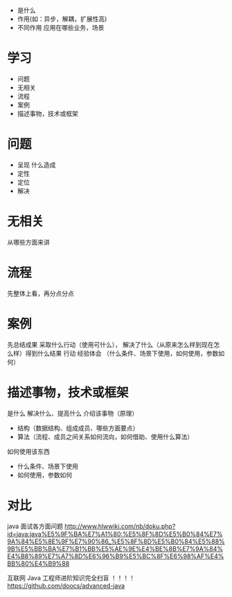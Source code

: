 - 是什么
- 作用(如：异步，解耦，扩展性高)
- 不同作用 应用在哪些业务，场景



















# 学习
* 问题
* 无相关
* 流程
* 案例
* 描述事物，技术或框架

# 问题
* 呈现 什么造成
* 定性
* 定位
* 解决

# 无相关
从哪些方面来讲
# 流程
先整体上看，再分点分点
# 案例
先总结成果 采取什么行动（使用可什么），
解决了什么（从原来怎么样到现在怎么样）得到什么结果
行动
经验体会
（什么条件、场景下使用，如何使用，参数如何）
# 描述事物，技术或框架
是什么
解决什么、提高什么
介绍该事物（原理）
* 结构（数据结构、组成成员、哪些方面要点）
* 算法（流程、成员之间关系如何流向，如何借助、使用什么算法）

如何使用该东西
* 什么条件、场景下使用
* 如何使用，参数如何

# 对比


java 面试各方面问题
http://www.hlwwiki.com/nb/doku.php?id=java:java%E5%9F%BA%E7%A1%80:%E5%8F%8D%E5%B0%84%E7%9A%84%E5%8E%9F%E7%90%86_%E5%8F%8D%E5%B0%84%E5%88%9B%E5%BB%BA%E7%B1%BB%E5%AE%9E%E4%BE%8B%E7%9A%84%E4%B8%89%E7%A7%8D%E6%96%B9%E5%BC%8F%E6%98%AF%E4%BB%80%E4%B9%88

互联网 Java 工程师进阶知识完全扫盲 ！！！！
https://github.com/doocs/advanced-java